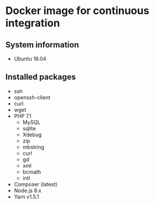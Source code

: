 # Docker image for continuous integration

## System information

* Ubuntu 16.04

## Installed packages

* ssh
* openssh-client
* curl
* wget
* PHP 7.1
  * MySQL
  * sqlite
  * Xdebug
  * zip
  * mbstring
  * curl
  * gd
  * xml
  * bcmath
  * intl
* Composer (latest)
* Node.js 8.x
* Yarn v1.5.1
